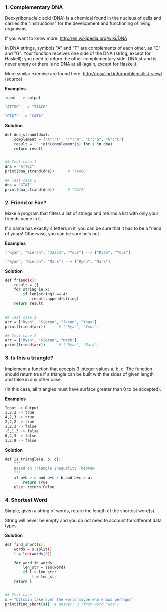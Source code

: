 ### 1. Complementary DNA

Deoxyribonucleic acid (DNA) is a chemical found in the nucleus of cells and carries the "instructions" for the development and functioning of living organisms.

If you want to know more: http://en.wikipedia.org/wiki/DNA

In DNA strings, symbols "A" and "T" are complements of each other, as "C" and "G". Your function receives one side of the DNA (string, except for Haskell); you need to return the other complementary side. DNA strand is never empty or there is no DNA at all (again, except for Haskell).

More similar exercise are found here: http://rosalind.info/problems/list-view/ (source)

**Examples**
``` bash
input --> output

"ATTGC" --> "TAACG"

"GTAT" --> "CATA"
```

**Solution**
``` bash
def dna_strand(dna):
    complement = {"A":"T", "T":"A", "C":"G", "G":"C"}
    result = ''.join(complement[s] for s in dna)
    return result


## Test case 1
dna = "ATTGC"
print(dna_strand(dna))      # "TAACG"

## Test case 2
dna = "GTAT"
print(dna_strand(dna))      # "CATA"
```


### 2. Friend or Foe?

Make a program that filters a list of strings and returns a list with only your friends name in it.

If a name has exactly 4 letters in it, you can be sure that it has to be a friend of yours! Otherwise, you can be sure he's not...

**Examples**
``` bash
["Ryan", "Kieran", "Jason", "Yous"] --> ["Ryan", "Yous"]

["Ryan", "Kieran", "Mark"] --> ["Ryan", "Mark"]
```

**Solution**
``` bash
def friend(x):
    result = []
    for string in x:
        if len(string) == 4:
            result.append(string)
    return result


## Test case 1
arr = ["Ryan", "Kieran", "Jason", "Yous"]
print(friend(arr))      # ["Ryan", "Yous"]

## Test case 2
arr = ["Ryan", "Kieran", "Mark"]
print(friend(arr))      # ["Ryan", "Mark"]
```



### 3. Is this a triangle?
Implement a function that accepts 3 integer values a, b, c. The function should return true if a triangle can be built with the sides of given length and false in any other case.

(In this case, all triangles must have surface greater than 0 to be accepted).

**Examples**
``` bash
Input -> Output
1,2,2 -> true
4,2,3 -> true
2,2,2 -> true
1,2,3 -> false
-5,1,3 -> false
0,2,3 -> false
1,2,9 -> false
```

**Solution**
``` bash
def is_triangle(a, b, c):
    """
    Based on Triangle Inequality Theorem
    """
    if a+b > c and a+c > b and b+c > a:
        return True
    else: return False
```



### 4. Shortest Word
Simple, given a string of words, return the length of the shortest word(s).

String will never be empty and you do not need to account for different data types.


**Solution**
``` bash
def find_short(s):
    words = s.split()
    l = len(words[0])

    for word in words:
        len_str = len(word)
        if l > len_str:
            l = len_str
    return l


## Test case
s = "bitcoin take over the world maybe who knows perhaps"
print(find_short(s))  # answer: 3 (from word "who")
```